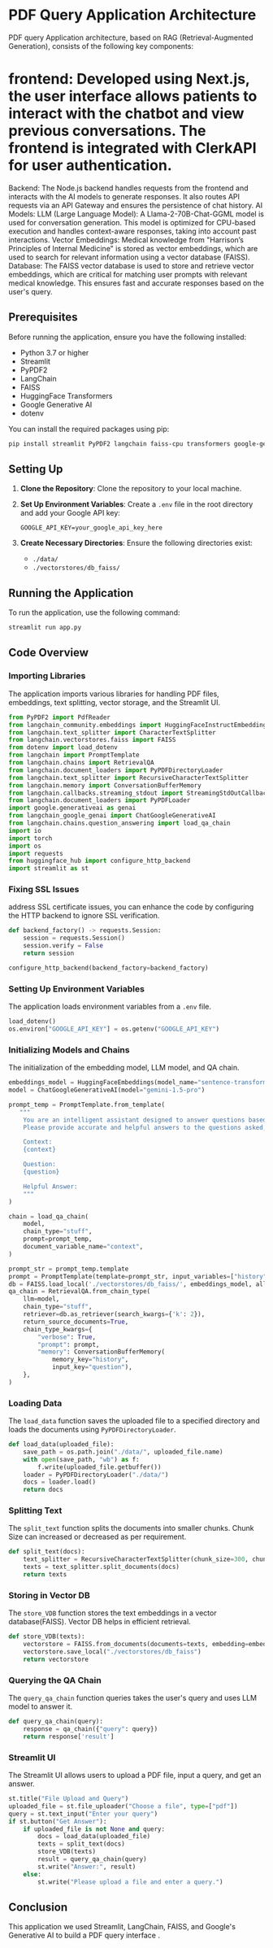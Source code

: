 
# PDF Query Application Architecture
PDF query Application architecture, based on RAG (Retrieval-Augmented Generation), consists of the following key components:
# frontend: Developed using Next.js, the user interface allows patients to interact with the chatbot and view previous conversations. The frontend is integrated with ClerkAPI for user authentication.
Backend: The Node.js backend handles requests from the frontend and interacts with the AI models to generate responses. It also routes API requests via an API Gateway and ensures the persistence of chat history.
AI Models:
LLM (Large Language Model): A Llama-2-70B-Chat-GGML model is used for conversation generation. This model is optimized for CPU-based execution and handles context-aware responses, taking into account past interactions.
Vector Embeddings: Medical knowledge from "Harrison’s Principles of Internal Medicine" is stored as vector embeddings, which are used to search for relevant information using a vector database (FAISS).
Database: The FAISS vector database is used to store and retrieve vector embeddings, which are critical for matching user prompts with relevant medical knowledge. This ensures fast and accurate responses based on the user's query.

## Prerequisites

Before running the application, ensure you have the following installed:

- Python 3.7 or higher
- Streamlit
- PyPDF2
- LangChain
- FAISS
- HuggingFace Transformers
- Google Generative AI
- dotenv

You can install the required packages using pip:

```bash
pip install streamlit PyPDF2 langchain faiss-cpu transformers google-generativeai python-dotenv
```

## Setting Up

1. **Clone the Repository**:
   Clone the repository to your local machine.

2. **Set Up Environment Variables**:
   Create a `.env` file in the root directory and add your Google API key:
   ```
   GOOGLE_API_KEY=your_google_api_key_here
   ```

3. **Create Necessary Directories**:
   Ensure the following directories exist:
   - `./data/`
   - `./vectorstores/db_faiss/`

## Running the Application

To run the application, use the following command:

```bash
streamlit run app.py
```

## Code Overview

### Importing Libraries

The application imports various libraries for handling PDF files, embeddings, text splitting, vector storage, and the Streamlit UI.

```python
from PyPDF2 import PdfReader
from langchain_community.embeddings import HuggingFaceInstructEmbeddings
from langchain.text_splitter import CharacterTextSplitter
from langchain.vectorstores.faiss import FAISS
from dotenv import load_dotenv
from langchain import PromptTemplate
from langchain.chains import RetrievalQA
from langchain.document_loaders import PyPDFDirectoryLoader
from langchain.text_splitter import RecursiveCharacterTextSplitter
from langchain.memory import ConversationBufferMemory
from langchain.callbacks.streaming_stdout import StreamingStdOutCallbackHandler
from langchain.document_loaders import PyPDFLoader
import google.generativeai as genai
from langchain_google_genai import ChatGoogleGenerativeAI
from langchain.chains.question_answering import load_qa_chain
import io
import torch
import os
import requests
from huggingface_hub import configure_http_backend
import streamlit as st
```

### Fixing SSL Issues

address SSL certificate issues, you can enhance the code by configuring the HTTP backend to ignore SSL verification. 

```python
def backend_factory() -> requests.Session:
    session = requests.Session()
    session.verify = False
    return session

configure_http_backend(backend_factory=backend_factory)
```

### Setting Up Environment Variables

The application loads environment variables from a `.env` file.

```python
load_dotenv()
os.environ["GOOGLE_API_KEY"] = os.getenv("GOOGLE_API_KEY")
```

### Initializing Models and Chains

The  initialization of the embedding model, LLM model, and QA chain.

```python
embeddings_model = HuggingFaceEmbeddings(model_name="sentence-transformers/all-mpnet-base-v2")
model = ChatGoogleGenerativeAI(model="gemini-1.5-pro")

prompt_temp = PromptTemplate.from_template(
   """
    You are an intelligent assistant designed to answer questions based on the content of uploaded PDF documents.
    Please provide accurate and helpful answers to the questions asked, using the context provided from the documents.

    Context:
    {context}

    Question:
    {question}

    Helpful Answer:
    """
)

chain = load_qa_chain(
    model,
    chain_type="stuff",
    prompt=prompt_temp,
    document_variable_name="context",
)

prompt_str = prompt_temp.template
prompt = PromptTemplate(template=prompt_str, input_variables=["history", "context", "question"])
db = FAISS.load_local('./vectorstores/db_faiss/', embeddings_model, allow_dangerous_deserialization=True)
qa_chain = RetrievalQA.from_chain_type(
    llm=model,
    chain_type="stuff",
    retriever=db.as_retriever(search_kwargs={'k': 2}),
    return_source_documents=True,
    chain_type_kwargs={
        "verbose": True,
        "prompt": prompt,
        "memory": ConversationBufferMemory(
            memory_key="history",
            input_key="question"),
    },
)
```

### Loading Data

The `load_data` function saves the uploaded file to a specified directory and loads the documents using `PyPDFDirectoryLoader`.

```python
def load_data(uploaded_file):
    save_path = os.path.join("./data/", uploaded_file.name)
    with open(save_path, "wb") as f:
        f.write(uploaded_file.getbuffer())
    loader = PyPDFDirectoryLoader("./data/")
    docs = loader.load()
    return docs
```

### Splitting Text

The `split_text` function splits the documents into smaller chunks.
Chunk Size can increased or decreased as per requirement.

```python
def split_text(docs):
    text_splitter = RecursiveCharacterTextSplitter(chunk_size=300, chunk_overlap=64)
    texts = text_splitter.split_documents(docs)
    return texts
```

### Storing in Vector DB

The `store_VDB` function stores the text embeddings in a vector database(FAISS). Vector DB helps in
efficient retrieval.

```python
def store_VDB(texts):
    vectorstore = FAISS.from_documents(documents=texts, embedding=embeddings_model)
    vectorstore.save_local("./vectorstores/db_faiss")
    return vectorstore
```

### Querying the QA Chain

The `query_qa_chain` function queries takes the user's query and uses LLM model to answer it.

```python
def query_qa_chain(query):
    response = qa_chain({"query": query})
    return response['result']
```

### Streamlit UI

The Streamlit UI allows users to upload a PDF file, input a query, and get an answer.

```python
st.title("File Upload and Query")
uploaded_file = st.file_uploader("Choose a file", type=["pdf"])
query = st.text_input("Enter your query")
if st.button("Get Answer"):
    if uploaded_file is not None and query:
        docs = load_data(uploaded_file)
        texts = split_text(docs)
        store_VDB(texts)
        result = query_qa_chain(query)
        st.write("Answer:", result)
    else:
        st.write("Please upload a file and enter a query.")
```

## Conclusion

This application we used Streamlit, LangChain, FAISS, and Google's Generative AI to build a PDF query interface . 



